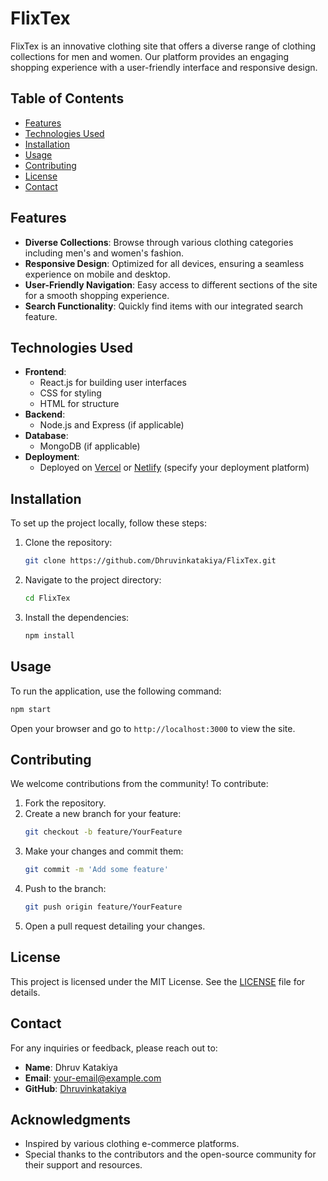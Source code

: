 # FlixTex

FlixTex is an innovative clothing site that offers a diverse range of clothing collections for men and women. Our platform provides an engaging shopping experience with a user-friendly interface and responsive design.

## Table of Contents

- [Features](#features)
- [Technologies Used](#technologies-used)
- [Installation](#installation)
- [Usage](#usage)
- [Contributing](#contributing)
- [License](#license)
- [Contact](#contact)

## Features

- **Diverse Collections**: Browse through various clothing categories including men's and women's fashion.
- **Responsive Design**: Optimized for all devices, ensuring a seamless experience on mobile and desktop.
- **User-Friendly Navigation**: Easy access to different sections of the site for a smooth shopping experience.
- **Search Functionality**: Quickly find items with our integrated search feature.

## Technologies Used

- **Frontend**: 
  - React.js for building user interfaces
  - CSS for styling
  - HTML for structure
- **Backend**: 
  - Node.js and Express (if applicable)
- **Database**: 
  - MongoDB (if applicable)
- **Deployment**: 
  - Deployed on [Vercel](https://vercel.com/) or [Netlify](https://www.netlify.com/) (specify your deployment platform)

## Installation

To set up the project locally, follow these steps:

1. Clone the repository:
   ```bash
   git clone https://github.com/Dhruvinkatakiya/FlixTex.git
   ```
2. Navigate to the project directory:
   ```bash
   cd FlixTex
   ```
3. Install the dependencies:
   ```bash
   npm install
   ```

## Usage

To run the application, use the following command:
```bash
npm start
```
Open your browser and go to `http://localhost:3000` to view the site.

## Contributing

We welcome contributions from the community! To contribute:

1. Fork the repository.
2. Create a new branch for your feature:
   ```bash
   git checkout -b feature/YourFeature
   ```
3. Make your changes and commit them:
   ```bash
   git commit -m 'Add some feature'
   ```
4. Push to the branch:
   ```bash
   git push origin feature/YourFeature
   ```
5. Open a pull request detailing your changes.

## License

This project is licensed under the MIT License. See the [LICENSE](LICENSE) file for details.

## Contact

For any inquiries or feedback, please reach out to:

- **Name**: Dhruv Katakiya
- **Email**: [your-email@example.com](mailto:your-email@example.com)
- **GitHub**: [Dhruvinkatakiya](https://github.com/Dhruvinkatakiya)

## Acknowledgments

- Inspired by various clothing e-commerce platforms.
- Special thanks to the contributors and the open-source community for their support and resources.

